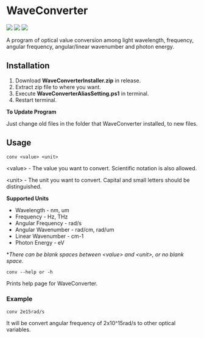 # WaveConverter
<img src="https://img.shields.io/badge/Windows-0078D4?style=for-the-badge&logo=windows&logoColor=white">
<img src="https://img.shields.io/badge/.Net-512BD4?style=for-the-badge&logo=dotnet&logoColor=white">
<img src="https://img.shields.io/badge/CSharp-239120?style=for-the-badge&logo=csharp&logoColor=white">

A program of optical value conversion among light wavelength, frequency, angular frequency, angular/linear wavenumber and photon energy.

## Installation

1. Download **WaveConverterInstaller.zip** in release.
2. Extract zip file to where you want.
3. Execute **WaveConverterAliasSetting.ps1** in terminal.
4. Restart terminal.

**To Update Program**

Just change old files in the folder that WaveConverter installed, to new files.

## Usage

`conv <value> <unit>`

\<value\> - The value you want to convert. Scientific notation is also allowed.

\<unit\> - The unit you want to convert. Capital and small letters should be distinguished.

**Supported Units**

- Wavelength - nm, um 
- Frequency - Hz, THz
- Angular Frequency - rad/s
- Angular Wavenumber - rad/cm, rad/um
- Linear Wavenumber - cm-1
- Photon Energy - eV

**There can be blank spaces between \<value\> and \<unit\>, or no blank space.*

`conv --help or -h`

Prints help page for WaveConverter.

### Example

`conv 2e15rad/s`

It will be convert angular frequency of 2x10^15rad/s to other optical variables.
